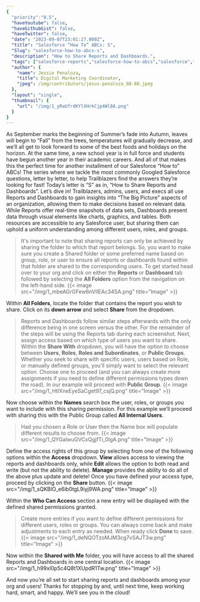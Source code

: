 ```yaml
---
{
  "priority":"0.5",
  "haveYoutube": false,
  "haveGithubGist": false,
  "haveTwitter": false,
  "date": "2023-09-07T23:01:27.000Z",
  "title": "Salesforce “How To” ABCs: S",
  "Slug": "salesforce-how-to-abcs-s",
  "description": "How to Share Reports and Dashboards.",
  "tags": ["salesforce-reports","salesforce-how-to-abcs","salesforce","salesforce-how-to","salesforce-admin"],
  "author": {
    "name": Jessie Penaloza,
    "title": Digital Marketing Coordinator,
    "jpeg": /img/contributors/jesus-penaloza_88-88.jpeg
  },
  "layout": "single",
  "thumbnail": {
    "url": "/img/1_yRaUfrdKYlXHrkCjp4Wl8A.png"
  }
}
---
```

As September marks the beginning of Summer’s fade into Autumn, leaves will begin to “Fall” from the trees, temperatures will gradually decrease, and we’ll all get to look forward to some of the best foods and holidays on the horizon. At the same time, a new school year is in full force and students have begun another year in their academic careers.
And all of that makes this the perfect time for another installment of our Salesforce “How to” ABCs! The series where we tackle the most commonly Googled Salesforce questions, letter by letter, to help Trailblazers find the answers they’re looking for fast!
Today’s letter is “S” as in, “How to Share Reports and Dashboards”. Let’s dive in!
Trailblazers, admins, users, and execs all use Reports and Dashboards to gain insights into “The Big Picture” aspects of an organization, allowing them to make decisions based on relevant data. While Reports offer real-time snapshots of data sets, Dashboards present data through visual elements like charts, graphics, and tables. Both resources are accessible to any Salesforce user, but sharing them can uphold a uniform understanding among different users, roles, and groups.

> It&#39;s important to note that sharing reports can only be achieved by sharing the folder to which that report belongs. So, you want to make sure you create a Shared folder or some preferred name based on group, role, or user to ensure all reports or dashboards found within that folder are shared to the corresponding users.
To get started head over to your org and click on either the <strong>Reports </strong>or <strong>Dashboard</strong> tab followed by selecting the <strong>All Folders</strong> option from the navigation on the left-hand side.
{{< image src="/img/1_mbeAGrGFew6nVllEAc34SA.png" title="Image" >}}

Within <strong>All Folders</strong>, locate the folder that contains the report you wish to share. Click on its <strong>down arrow</strong> and select <strong>Share</strong> from the dropdown.

> Reports and Dashboards follow similar steps afterwards with the only difference being in one screen versus the other. For the remainder of the steps will be using the Reports tab during each screenshot.
Next, assign access based on which type of users you want to share. Within the <strong>Share With</strong> dropdown, you will have the option to choose between <strong>Users</strong>, <strong>Roles</strong>, <strong>Roles and Subordinates</strong>, or <strong>Public Groups</strong>.
Whether you seek to share with specific users, users based on Role, or manually defined groups, you’ll simply want to select the relevant option. Choose one to proceed (and you can always create more assignments if you need to define different permissions types down the road). In our example will proceed with <strong>Public Group</strong>.
{{< image src="/img/1_HtIXneEyeSaCget97_csjQ.png" title="Image" >}}

Now choose within the <strong>Names</strong> search box the user, roles, or groups you want to include with this sharing permission. For this example we’ll proceed with sharing this with the Public Group called <strong>All Internal Users</strong>.

> Had you chosen a Role or User then the Name box will populate different results to choose from.
{{< image src="/img/1_QYGalwuGVCxQgjfTi_0lgA.png" title="Image" >}}

Define the access rights of this group by selecting from one of the following options within the <strong>Access</strong> dropdown. <strong>View </strong>allows access to viewing the reports and dashboards only, while <strong>Edit</strong> allows the option to both read and write (but not the ability to delete). <strong>Manage</strong> provides the ability to do all of the above plus update and delete!
Once you have defined your access type, proceed by clicking on the <strong>Share</strong> button.
{{< image src="/img/1_sQKBIO_e6ib0tgL9iyj9WA.png" title="Image" >}}

Within the <strong>Who Can Access</strong> section a new entry will be displayed with the defined shared permissions granted.

> Create more entries if you want to define different permissions for different users, roles or groups. You can always come back and make adjustments to each entry as needed.
When ready click <strong>Done </strong>to save.
{{< image src="/img/1_deNQOTzoMJM3cg7vSAJT3w.png" title="Image" >}}

Now within the <strong>Shared with Me</strong> folder, you will have access to all the shared Reports and Dashboards in one central location.
{{< image src="/img/1_h99xl0p5c4Q8t1XUpdR1Tw.png" title="Image" >}}

And now you’re all set to start sharing reports and dashboards among your org and users!
Thanks for stopping by and, until next time, keep working hard, smart, and happy. We’ll see you in the cloud!
